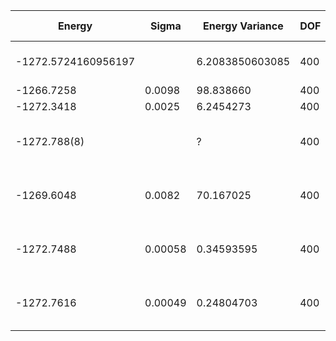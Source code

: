 | Energy              | Sigma   | Energy Variance | DOF | Method                                                 | Data Repository |
|---------------------|---------|-----------------|-----|--------------------------------------------------------|-----------------|
| -1272.5724160956197 |         | 6.2083850603085 | 400 | DMRG (bond dimension = 1024)                           |                 |
| -1266.7258          | 0.0098  | 98.838660       | 400 | RBM (alpha = 1)                                        |                 |
| -1272.3418          | 0.0025  | 6.2454273       | 400 | Jastrow baseline                                       |                 |
| -1272.788(8)        |         | ?               | 400 | DMRG on TPU (bond dimension = 32768), arXiv:2204.05693 |                 |
| -1269.6048          | 0.0082  | 70.167025       | 400 | 1D MPS-RNN (bond dimension = 64), arXiv:2206.12363     |                 |
| -1272.7488          | 0.00058 | 0.34593595      | 400 | 2D MPS-RNN (bond dimension = 64), arXiv:2206.12363     |                 |
| -1272.7616          | 0.00049 | 0.24804703      | 400 | Tensor-RNN (bond dimension = 64), arXiv:2206.12363     |                 |
